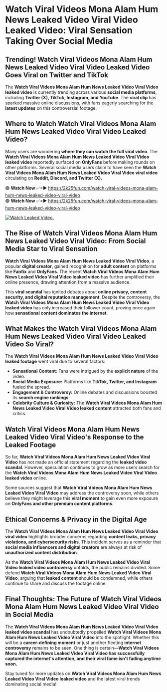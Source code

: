 # Watch Viral Videos Mona Alam Hum News Leaked Video Viral Video Leaked Video: Viral Sensation Taking Over Social Media

## **Trending! Watch Viral Videos Mona Alam Hum News Leaked Video Viral Video Leaked Video Goes Viral on Twitter and TikTok**
The **Watch Viral Videos Mona Alam Hum News Leaked Video Viral Video leaked video** is currently trending across various **social media platforms**, including **Twitter (X), TikTok, Instagram, and YouTube**. The **viral clip** has sparked massive online discussions, with fans eagerly searching for the **latest updates** on this controversial footage.

## **Where to Watch Watch Viral Videos Mona Alam Hum News Leaked Video Viral Video Leaked Video?**
Many users are wondering **where they can watch the full viral video**. The **Watch Viral Videos Mona Alam Hum News Leaked Video Viral Video leaked video** reportedly surfaced on **OnlyFans** before making rounds on other platforms. Several social media users claim to have seen the **Watch Viral Videos Mona Alam Hum News Leaked Video Viral Video viral video** circulating on **Reddit, Discord, and Twitter (X).**

🟢 **Watch Now** ✅=► https://2k25fun.com/watch-viral-videos-mona-alam-hum-news-leaked-video-viral-video  
🟢 **Watch Now** ✅=► https://2k25fun.com/watch-viral-videos-mona-alam-hum-news-leaked-video-viral-video  

[![Watch Leaked Video.](https://miro.medium.com/v2/resize:fit:828/format:webp/1*cilzJN44JGOrTw9NJCrNHA.gif "Watch Leaked Video")](https://2k25fun.com/watch-viral-videos-mona-alam-hum-news-leaked-video-viral-video)

## **The Rise of Watch Viral Videos Mona Alam Hum News Leaked Video Viral Video: From Social Media Star to Viral Sensation**
**Watch Viral Videos Mona Alam Hum News Leaked Video Viral Video**, a popular **digital creator**, gained recognition for **adult content** on platforms like **Fanfix** and **OnlyFans**. The recent **Watch Viral Videos Mona Alam Hum News Leaked Video Viral Video leaked video** has further amplified their online presence, drawing attention from a massive audience.

This **viral scandal** has ignited debates about **online privacy, content security, and digital reputation management**. Despite the controversy, the **Watch Viral Videos Mona Alam Hum News Leaked Video Viral Video leaked video** has only increased their follower count, proving once again how **sensational content dominates the internet**.

## **What Makes the Watch Viral Videos Mona Alam Hum News Leaked Video Viral Video Leaked Video So Viral?**
The **Watch Viral Videos Mona Alam Hum News Leaked Video Viral Video leaked footage** went viral due to several factors:
- **Sensational Content:** Fans were intrigued by the **explicit nature** of the video.
- **Social Media Exposure:** Platforms like **TikTok, Twitter, and Instagram** fueled the spread.
- **Engagement & Controversy:** Online debates and discussions boosted its **search engine rankings**.
- **Celebrity Culture & Curiosity:** The **Watch Viral Videos Mona Alam Hum News Leaked Video Viral Video leaked content** attracted both fans and critics.

## **Watch Viral Videos Mona Alam Hum News Leaked Video Viral Video's Response to the Leaked Footage**
So far, **Watch Viral Videos Mona Alam Hum News Leaked Video Viral Video** has not made an official statement regarding the **leaked video scandal**. However, speculation continues to grow as more users search for the **Watch Viral Videos Mona Alam Hum News Leaked Video Viral Video leaked video** online.

Some sources suggest that **Watch Viral Videos Mona Alam Hum News Leaked Video Viral Video** may address the controversy soon, while others believe they might leverage this **viral moment** to gain even more exposure on **OnlyFans and other premium content platforms**.

## **Ethical Concerns & Privacy in the Digital Age**
The **Watch Viral Videos Mona Alam Hum News Leaked Video Viral Video viral video** highlights broader concerns regarding **content leaks, privacy violations, and cybersecurity risks**. This incident serves as a reminder that **social media influencers and digital creators** are always at risk of **unauthorized content distribution**.

As the **Watch Viral Videos Mona Alam Hum News Leaked Video Viral Video leaked video controversy** unfolds, the public remains divided. Some defend **Watch Viral Videos Mona Alam Hum News Leaked Video Viral Video**, arguing that **leaked content** should be condemned, while others continue to share and discuss the footage online.

## **Final Thoughts: The Future of Watch Viral Videos Mona Alam Hum News Leaked Video Viral Video in Social Media**
The **Watch Viral Videos Mona Alam Hum News Leaked Video Viral Video leaked video scandal** has undoubtedly propelled **Watch Viral Videos Mona Alam Hum News Leaked Video Viral Video** into the spotlight. Whether this will be a **career-defining moment** or just another fleeting **internet controversy** remains to be seen. One thing is certain—**Watch Viral Videos Mona Alam Hum News Leaked Video Viral Video has successfully captured the internet's attention, and their viral fame isn't fading anytime soon.**

Stay tuned for more updates on **Watch Viral Videos Mona Alam Hum News Leaked Video Viral Video leaked video** and the latest viral trends dominating social media!